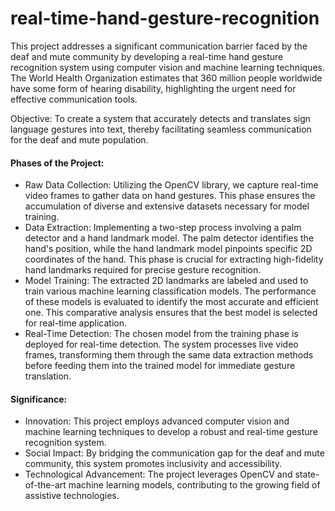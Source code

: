 # real-time-hand-gesture-recognition
This project addresses a significant communication barrier faced by the deaf and mute community by developing a real-time hand gesture recognition system using computer vision and machine learning techniques. The World Health Organization estimates that 360 million people worldwide have some form of hearing disability, highlighting the urgent need for effective communication tools. 

Objective: To create a system that accurately detects and translates sign language gestures into text, thereby facilitating seamless communication for the deaf and mute population. 

 

#### Phases of the Project: 

- Raw Data Collection: Utilizing the OpenCV library, we capture real-time video frames to gather data on hand gestures. This phase ensures the accumulation of diverse and extensive datasets necessary for model training. 
- Data Extraction: Implementing a two-step process involving a palm detector and a hand landmark model. The palm detector identifies the hand's position, while the hand landmark model pinpoints specific 2D coordinates of the hand. This phase is crucial for extracting high-fidelity hand landmarks required for precise gesture recognition. 
- Model Training: The extracted 2D landmarks are labeled and used to train various machine learning classification models. The performance of these models is evaluated to identify the most accurate and efficient one. This comparative analysis ensures that the best model is selected for real-time application. 
- Real-Time Detection: The chosen model from the training phase is deployed for real-time detection. The system processes live video frames, transforming them through the same data extraction methods before feeding them into the trained model for immediate gesture translation. 

 

#### Significance: 

- Innovation: This project employs advanced computer vision and machine learning techniques to develop a robust and real-time gesture recognition system. 
- Social Impact: By bridging the communication gap for the deaf and mute community, this system promotes inclusivity and accessibility. 
- Technological Advancement: The project leverages OpenCV and state-of-the-art machine learning models, contributing to the growing field of assistive technologies. 
